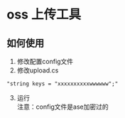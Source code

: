 ﻿# oss 上传工具


## 如何使用
1. 修改配置config文件
2. 修改upload.cs 
```
"string keys = "xxxxxxxxxxwwwwww";"
```
3. 运行  
 注意：config文件是ase加密过的
